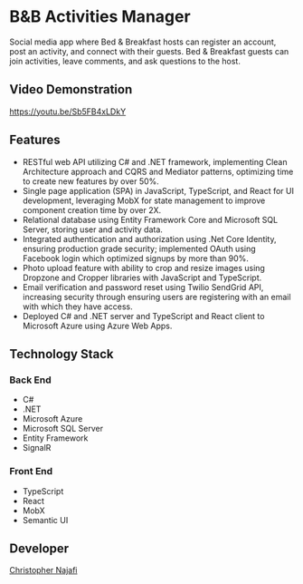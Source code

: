 # B&B Activities Manager

Social media app where Bed & Breakfast hosts can register an account, post an activity, and connect with their guests. Bed & Breakfast guests can join activities, leave comments, and ask questions to the host.

## Video Demonstration

<https://youtu.be/Sb5FB4xLDkY>

## Features

- RESTful web API utilizing C# and .NET framework, implementing Clean Architecture approach and CQRS and Mediator patterns, optimizing time to create new features by over 50%.
- Single page application (SPA) in JavaScript, TypeScript, and React for UI development, leveraging MobX for state management to improve component creation time by over 2X.
- Relational database using Entity Framework Core and Microsoft SQL Server, storing user and activity data.
- Integrated authentication and authorization using .Net Core Identity, ensuring production grade security;
  implemented OAuth using Facebook login which optimized signups by more than 90%.
- Photo upload feature with ability to crop and resize images using Dropzone and Cropper libraries
  with JavaScript and TypeScript.
- Email verification and password reset using Twilio SendGrid API, increasing security through
  ensuring users are registering with an email with which they have access.
- Deployed C# and .NET server and TypeScript and React client to Microsoft Azure using Azure Web Apps.

## Technology Stack

### Back End

- C#
- .NET
- Microsoft Azure
- Microsoft SQL Server
- Entity Framework
- SignalR

### Front End

- TypeScript
- React
- MobX
- Semantic UI

## Developer

[Christopher Najafi](https://www.chrisnajafi.com/)
